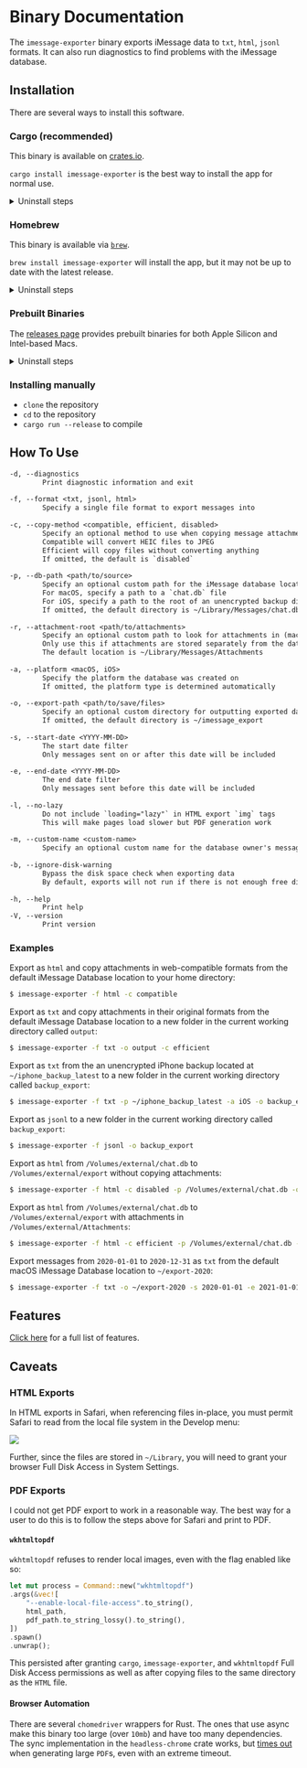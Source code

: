 # Binary Documentation

The `imessage-exporter` binary exports iMessage data to `txt`, `html`, `jsonl` formats. It can also run diagnostics to find problems with the iMessage database.

## Installation

There are several ways to install this software.

### Cargo (recommended)

This binary is available on [crates.io](https://crates.io/crates/imessage-exporter).

`cargo install imessage-exporter` is the best way to install the app for normal use.

<details><summary>Uninstall steps</summary><p><pre>$ cargo uninstall imessage-exporter</pre></p></details>

### Homebrew

This binary is available via [`brew`](https://formulae.brew.sh/formula/imessage-exporter).

`brew install imessage-exporter` will install the app, but it may not be up to date with the latest release.

<details><summary>Uninstall steps</summary><p><pre>$ brew uninstall imessage-exporter</pre></p></details>

### Prebuilt Binaries

The [releases page](https://github.com/ReagentX/imessage-exporter/releases) provides prebuilt binaries for both Apple Silicon and Intel-based Macs.

<details><summary>Uninstall steps</summary><p><pre>$ rm path/to/imessage-exporter-binary</pre></p></details>

### Installing manually

- `clone` the repository
- `cd` to the repository
- `cargo run --release` to compile

## How To Use

```txt
-d, --diagnostics
        Print diagnostic information and exit
  
-f, --format <txt, jsonl, html>
        Specify a single file format to export messages into
  
-c, --copy-method <compatible, efficient, disabled>
        Specify an optional method to use when copying message attachments
        Compatible will convert HEIC files to JPEG
        Efficient will copy files without converting anything
        If omitted, the default is `disabled`
  
-p, --db-path <path/to/source>
        Specify an optional custom path for the iMessage database location
        For macOS, specify a path to a `chat.db` file
        For iOS, specify a path to the root of an unencrypted backup directory
        If omitted, the default directory is ~/Library/Messages/chat.db
  
-r, --attachment-root <path/to/attachments>
        Specify an optional custom path to look for attachments in (macOS only)
        Only use this if attachments are stored separately from the database's default location
        The default location is ~/Library/Messages/Attachments
  
-a, --platform <macOS, iOS>
        Specify the platform the database was created on
        If omitted, the platform type is determined automatically
  
-o, --export-path <path/to/save/files>
        Specify an optional custom directory for outputting exported data
        If omitted, the default directory is ~/imessage_export
  
-s, --start-date <YYYY-MM-DD>
        The start date filter
        Only messages sent on or after this date will be included
  
-e, --end-date <YYYY-MM-DD>
        The end date filter
        Only messages sent before this date will be included
  
-l, --no-lazy
        Do not include `loading="lazy"` in HTML export `img` tags
        This will make pages load slower but PDF generation work
  
-m, --custom-name <custom-name>
        Specify an optional custom name for the database owner's messages in exports
  
-b, --ignore-disk-warning
        Bypass the disk space check when exporting data
        By default, exports will not run if there is not enough free disk space
  
-h, --help
        Print help
-V, --version
        Print version
```

### Examples

Export as `html` and copy attachments in web-compatible formats from the default iMessage Database location to your home directory:

```zsh
$ imessage-exporter -f html -c compatible
```

Export as `txt` and copy attachments in their original formats from the default iMessage Database location to a new folder in the current working directory called `output`:

```zsh
$ imessage-exporter -f txt -o output -c efficient
```

Export as `txt` from the an unencrypted iPhone backup located at `~/iphone_backup_latest` to a new folder in the current working directory called `backup_export`:

```zsh
$ imessage-exporter -f txt -p ~/iphone_backup_latest -a iOS -o backup_export
```

Export as `jsonl` to a new folder in the current working directory called `backup_export`:

```zsh
$ imessage-exporter -f jsonl -o backup_export
```

Export as `html` from `/Volumes/external/chat.db` to `/Volumes/external/export` without copying attachments:

```zsh
$ imessage-exporter -f html -c disabled -p /Volumes/external/chat.db -o /Volumes/external/export
```

Export as `html` from `/Volumes/external/chat.db` to `/Volumes/external/export` with attachments in `/Volumes/external/Attachments`:

```zsh
$ imessage-exporter -f html -c efficient -p /Volumes/external/chat.db -r /Volumes/external/Attachments -o /Volumes/external/export 
```

Export messages from `2020-01-01` to `2020-12-31` as `txt` from the default macOS iMessage Database location to `~/export-2020`:

```zsh
$ imessage-exporter -f txt -o ~/export-2020 -s 2020-01-01 -e 2021-01-01 -a macOS
```

## Features

[Click here](../docs/features.md) for a full list of features.

## Caveats

### HTML Exports

In HTML exports in Safari, when referencing files in-place, you must permit Safari to read from the local file system in the Develop menu:

![](../docs/binary/img/safari_local_file_restrictions.png)

Further, since the files are stored in `~/Library`, you will need to grant your browser Full Disk Access in System Settings.

### PDF Exports

I could not get PDF export to work in a reasonable way. The best way for a user to do this is to follow the steps above for Safari and print to PDF.

#### `wkhtmltopdf`

`wkhtmltopdf` refuses to render local images, even with the flag enabled like so:

```rust
let mut process = Command::new("wkhtmltopdf")
.args(&vec![
    "--enable-local-file-access".to_string(),
    html_path,
    pdf_path.to_string_lossy().to_string(),
])
.spawn()
.unwrap();
```

This persisted after granting `cargo`, `imessage-exporter`, and `wkhtmltopdf` Full Disk Access permissions as well as after copying files to the same directory as the `HTML` file.

#### Browser Automation

There are several `chomedriver` wrappers for Rust. The ones that use async make this binary too large (over `10mb`) and have too many dependencies. The sync implementation in the `headless-chrome` crate works, but [times out](https://github.com/atroche/rust-headless-chrome/issues/319) when generating large `PDF`s, even with an extreme timeout.
